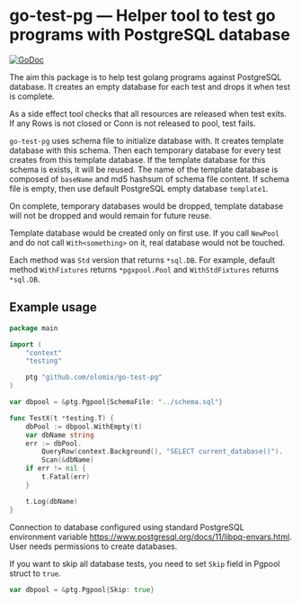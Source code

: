 # go-test-pg — Helper tool to test go programs with PostgreSQL database

[![GoDoc](https://godoc.org/github.com/olomix/go-test-pg?status.svg)](https://godoc.org/github.com/olomix/go-test-pg)

The aim this package is to help test golang programs against PostgreSQL
database. It creates an empty database for each test and drops it when test
is complete.

As a side effect tool checks that all resources are released when test exits.
If any Rows is not closed or Conn is not released to pool, test fails.

`go-test-pg` uses schema file to initialize database with. It creates
template database with this schema. Then each temporary database for every test
creates from this template database. If the template database for this
schema is exists, it will be reused. The name of the template database 
is composed of `baseName` and md5 hashsum of schema file content. If schema file
is empty, then use default PostgreSQL empty database `template1`.

On complete, temporary databases would be dropped, template database will not
be dropped and would remain for future reuse.

Template database would be created only on first use. If you call `NewPool`
and do not call `With<something>` on it, real database would not be touched.

Each method was `Std` version that returns `*sql.DB`. For example,
default method `WithFixtures` returns `*pgxpool.Pool` and `WithStdFixtures`
returns `*sql.DB`.

## Example usage

```go
package main

import (
	"context"
	"testing"

	ptg "github.com/olomix/go-test-pg"
)

var dbpool = &ptg.Pgpool{SchemaFile: "../schema.sql"}

func TestX(t *testing.T) {
    dbPool := dbpool.WithEmpty(t)
    var dbName string
    err := dbPool.
        QueryRow(context.Background(), "SELECT current_database()").
        Scan(&dbName)
    if err != nil {
        t.Fatal(err)
    }

    t.Log(dbName)
}
```

Connection to database configured using standard PostgreSQL environment
variable https://www.postgresql.org/docs/11/libpq-envars.html. User needs
permissions to create databases.

If you want to skip all database tests, you need to set `Skip` field in Pgpool
struct to `true`.

```go
var dbpool = &ptg.Pgpool{Skip: true}
```
